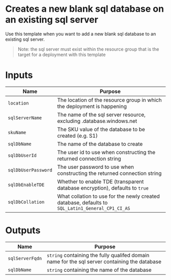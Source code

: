 # Creates a new blank sql database on an existing sql server

Use this template when you want to add a new blank sql database to an existing sql server.  

> Note: the sql server must exist within the resource group that is the target for a deployment with this template

# Inputs

| Name | Purpose |
|-|-|
|`location`|The location of the resource group in which the deployment is happening|
|`sqlServerName`|The name of the sql server resource, excluding .database.windows.net|
|`skuName`|The SKU value of the database to be created (e.g. S1)|
|`sqlDbName`|The name of the database to create|
|`sqlDbUserId`|The user id to use when constructing the returned connection string|
|`sqlDbUserPassword`|The user password to use when constructing the returned connection string|
|`sqlDbEnableTDE`|Whether to enable TDE (transparent database encryption), defaults to `true`|
|`sqlDbCollation`|What collation to use for the newly created database, defaults to `SQL_Latin1_General_CP1_CI_AS`|

# Outputs
| Name | Purpose |
|-|-|
|`sqlServerFqdn`|`string` containing the fully qualifed domain name for the sql server containing the database|
|`sqlDbName`|`string` containing the name of the database|